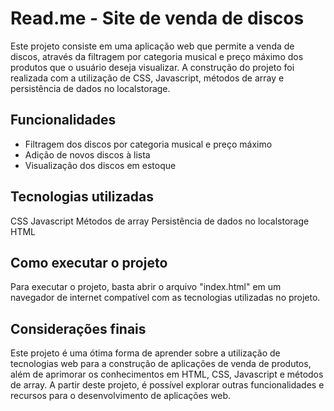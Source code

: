 # Read.me - Site de venda de discos

Este projeto consiste em uma aplicação web que permite a venda de discos, através da filtragem por categoria musical e preço máximo dos produtos 
que o usuário deseja visualizar. A construção do projeto foi realizada com a utilização de CSS, Javascript, métodos de array e persistência de 
dados no localstorage.

## Funcionalidades
- Filtragem dos discos por categoria musical e preço máximo
- Adição de novos discos à lista
- Visualização dos discos em estoque

## Tecnologias utilizadas
CSS
Javascript
Métodos de array
Persistência de dados no localstorage
HTML

## Como executar o projeto
Para executar o projeto, basta abrir o arquivo "index.html" em um navegador de internet compatível com as tecnologias utilizadas no projeto.

## Considerações finais
Este projeto é uma ótima forma de aprender sobre a utilização de tecnologias web para a construção de aplicações de venda de produtos, 
além de aprimorar os conhecimentos em HTML, CSS, Javascript e métodos de array. A partir deste projeto, é possível explorar outras 
funcionalidades e recursos para o desenvolvimento de aplicações web.
